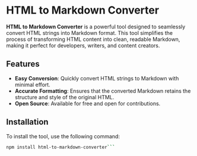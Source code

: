 ﻿# HTML to Markdown Converter

**HTML to Markdown Converter** is a powerful tool designed to seamlessly convert HTML strings into Markdown format. This tool simplifies the process of transforming HTML content into clean, readable Markdown, making it perfect for developers, writers, and content creators.

## Features

- **Easy Conversion**: Quickly convert HTML strings to Markdown with minimal effort.
- **Accurate Formatting**: Ensures that the converted Markdown retains the structure and style of the original HTML.
- **Open Source**: Available for free and open for contributions.

## Installation

To install the tool, use the following command:

```sh
npm install html-to-markdown-converter```

